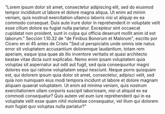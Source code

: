 "Lorem ipsum dolor sit amet, consectetur adipiscing elit, sed do eiusmod tempor incididunt ut labore et dolore 
magna aliqua. Ut enim ad minim veniam, quis nostrud exercitation ullamco laboris nisi ut aliquip ex ea commodo 
consequat. Duis aute irure dolor in reprehenderit in voluptate velit esse cillum dolore eu fugiat nulla 
pariatur. Excepteur sint occaecat cupidatat non proident, sunt in culpa qui officia deserunt mollit anim id 
est laborum."
Sección 1.10.32 de "de Finibus Bonorum et Malorum", escrito por Cicero en el 45 antes de Cristo
"Sed ut perspiciatis unde omnis iste natus error sit voluptatem accusantium doloremque laudantium, totam rem 
aperiam, eaque ipsa quae ab illo inventore veritatis et quasi architecto beatae vitae dicta sunt explicabo. 
Nemo enim ipsam voluptatem quia voluptas sit aspernatur aut odit aut fugit, sed quia consequuntur magni 
dolores eos qui ratione voluptatem sequi nesciunt. Neque porro quisquam est, qui dolorem ipsum quia dolor sit 
amet, consectetur, adipisci velit, sed quia non numquam eius modi tempora incidunt ut labore et dolore magnam 
aliquam quaerat voluptatem. Ut enim ad minima veniam, quis nostrum exercitationem ullam corporis suscipit 
laboriosam, nisi ut aliquid ex ea commodi consequatur? Quis autem vel eum iure reprehenderit qui in ea 
voluptate velit esse quam nihil molestiae consequatur, vel illum qui dolorem eum fugiat quo voluptas nulla 
pariatur?"